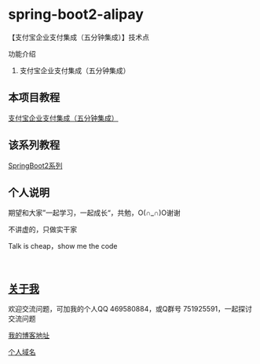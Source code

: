 # spring-boot2-alipay

【支付宝企业支付集成（五分钟集成）】技术点

功能介绍

1. 支付宝企业支付集成（五分钟集成）

## 本项目教程

[支付宝企业支付集成（五分钟集成）](https://hemin.blog.csdn.net/article/details/104605826)

## 该系列教程

[SpringBoot2系列](https://blog.csdn.net/hemin1003/column/info/40170)

## 个人说明

期望和大家”一起学习，一起成长“，共勉，O(∩_∩)O谢谢

不讲虚的，只做实干家

Talk is cheap，show me the code

<br/>


## [关于我](http://heminit.com/about/)

欢迎交流问题，可加我的个人QQ 469580884，或Q群号 751925591，一起探讨交流问题

[我的博客地址](http://blog.csdn.net/hemin1003)

[个人域名](http://heminit.com)